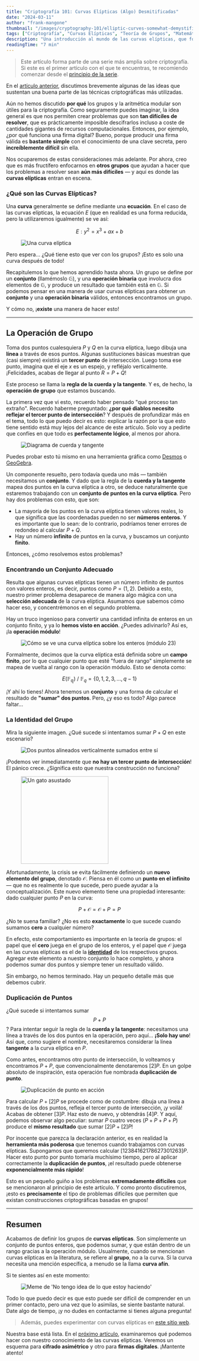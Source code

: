 ```yaml
---
title: "Criptografía 101: Curvas Elípticas (Algo) Desmitificadas"
date: "2024-03-11"
author: "frank-mangone"
thumbnail: "/images/cryptography-101/elliptic-curves-somewhat-demystified/elliptic-curve.webp"
tags: ["Criptografía", "Curvas Elípticas", "Teoría de Grupos", "Matemáticas"]
description: "Una introducción al mundo de las curvas elípticas, que forman la base para entender mecanismos criptográficos útiles"
readingTime: "7 min"
---
```


> Este artículo forma parte de una serie más amplia sobre criptografía. Si este es el primer artículo con el que te encuentras, te recomiendo comenzar desde el [principio de la serie](/es/blog/cryptography-101/where-to-start).

En el [artículo anterior](/es/blog/cryptography-101/where-to-start), discutimos brevemente algunas de las ideas que sustentan una buena parte de las técnicas criptográficas más utilizadas.

Aún no hemos discutido **por qué** los grupos y la aritmética modular son útiles para la criptografía. Como seguramente puedes imaginar, la idea general es que nos permiten crear problemas que son **tan difíciles de resolver**, que es prácticamente imposible descifrarlos incluso a coste de cantidades gigantes de recursos computacionales. Entonces, por ejemplo, ¿por qué funciona una firma digital? Bueno, porque producir una firma válida es **bastante simple** con el conocimiento de una clave secreta, pero **increíblemente difícil** sin ella.

Nos ocuparemos de estas consideraciones más adelante. Por ahora, creo que es más fructífero enfocarnos en **otros grupos** que ayudan a hacer que los problemas a resolver sean **aún más difíciles** — y aquí es donde las **curvas elípticas** entran en escena.

### ¿Qué son las Curvas Elípticas?

Una **curva** generalmente se define mediante una **ecuación**. En el caso de las curvas elípticas, la ecuación $E$ (que en realidad es una forma reducida, pero la utilizaremos igualmente) se ve así:

$$
E: y^2 = x^3 + ax + b
$$

<figure>
  <img 
    src="/images/cryptography-101/elliptic-curves-somewhat-demystified/elliptic-curve.webp" 
    alt="Una curva elíptica" 
    title="[zoom] Un gráfico de la curva y² = x³ - x"
  />
</figure>

Pero espera... ¿Qué tiene esto que ver con los grupos? ¡Esto es solo una curva después de todo!

Recapitulemos lo que hemos aprendido hasta ahora. Un grupo se define por un **conjunto** (llamémoslo $\mathbb{G}$), y una **operación binaria** que involucra dos elementos de $\mathbb{G}$, y produce un resultado que también está en $\mathbb{G}$. Si podemos pensar en una manera de usar curvas elípticas para obtener un **conjunto** y una **operación binaria** válidos, entonces encontramos un grupo.

Y cómo no, ¡**existe** una manera de hacer esto!

---

## La Operación de Grupo

Toma dos puntos cualesquiera $P$ y $Q$ en la curva elíptica, luego dibuja una **línea** a través de esos puntos. Algunas sustituciones básicas muestran que (casi siempre) existirá un **tercer punto** de intersección. Luego toma ese punto, imagina que el eje $x$ es un espejo, y refléjalo verticalmente. ¡Felicidades, acabas de llegar al punto $R = P + Q$!

Este proceso se llama la **regla de la cuerda y la tangente**. Y es, de hecho, la **operación de grupo** que estamos buscando.

La primera vez que vi esto, recuerdo haber pensado "qué proceso tan extraño". Recuerdo haberme preguntado: **¿por qué diablos necesito reflejar el tercer punto de intersección**? Y después de profundizar más en el tema, todo lo que puedo decir es esto: explicar la razón por la que esto tiene sentido está muy lejos del alcance de este artículo. Solo voy a pedirte que confíes en que todo es **perfectamente lógico**, al menos por ahora.

<figure>
  <img 
    src="/images/cryptography-101/elliptic-curves-somewhat-demystified/chord-and-tangent.webp" 
    alt="Diagrama de cuerda y tangente"
    title="[zoom] La curva elíptica y² = x³ - x + 1 (roja) con una representación de la operación P + Q = R"
  />
</figure>

Puedes probar esto tú mismo en una herramienta gráfica como [Desmos](https://www.desmos.com/calculator) o [GeoGebra](https://www.geogebra.org/graphing?lang=en).

Un componente resuelto, pero todavía queda uno más — también necesitamos un **conjunto**. Y dado que la regla de la **cuerda y la tangente** mapea dos puntos en la curva elíptica a otro, se deduce naturalmente que estaremos trabajando con un **conjunto de puntos en la curva elíptica**. Pero hay dos problemas con esto, que son:

- La mayoría de los puntos en la curva elíptica tienen valores reales, lo que significa que las coordenadas pueden no ser **números enteros**. Y es importante que lo sean: de lo contrario, podríamos tener errores de redondeo al calcular $P + Q$.
- Hay un número **infinito** de puntos en la curva, y buscamos un conjunto **finito**.

Entonces, ¿cómo resolvemos estos problemas?

### Encontrando un Conjunto Adecuado

Resulta que algunas curvas elípticas tienen un número infinito de puntos con valores enteros, es decir, puntos como $P = (1,2)$. Debido a esto, nuestro primer problema desaparece de manera algo mágica con una **selección adecuada** de la curva elíptica. Asumamos que sabemos cómo hacer eso, y concentrémonos en el segundo problema.

Hay un truco ingenioso para convertir una cantidad infinita de enteros en un conjunto finito, y ya lo **hemos visto en acción**. ¿Puedes adivinarlo? Así es, ¡la **operación módulo**!

<figure>
  <img 
    src="/images/cryptography-101/elliptic-curves-somewhat-demystified/discrete-curve.webp" 
    alt="Cómo se ve una curva elíptica sobre los enteros (módulo 23)"
    title="[zoom] Los puntos de una curva elíptica, módulo 23"
  />
</figure>

Formalmente, decimos que la curva elíptica está definida sobre un **campo finito**, por lo que cualquier punto que esté "fuera de rango" simplemente se mapea de vuelta al rango con la operación módulo. Esto se denota como:

$$
E(\mathbb{F_q}) \ / \ \mathbb{F}_q = \{0,1,2,3,...,q-1\}
$$

¡Y ahí lo tienes! Ahora tenemos un **conjunto** y una forma de calcular el resultado de **"sumar" dos puntos**. Pero, ¿y eso es todo? Algo parece faltar...

### La Identidad del Grupo

Mira la siguiente imagen. ¿Qué sucede si intentamos sumar $P + Q$ en este escenario?

<figure>
  <img 
    src="/images/cryptography-101/elliptic-curves-somewhat-demystified/cancelling-points.webp" 
    alt="Dos puntos alineados verticalmente sumados entre sí"
    title="[zoom]"
  />
</figure>

¡Podemos ver inmediatamente que **no hay un tercer punto de intersección**! El pánico crece. ¿Significa esto que nuestra construcción no funciona?

<figure>
  <img 
    src="/images/cryptography-101/elliptic-curves-somewhat-demystified/panic-cat.webp" 
    alt="Un gato asustado"
    width="236"
    title="*Pánico"
  />
</figure>

Afortunadamente, la crisis se evita fácilmente definiendo un **nuevo elemento del grupo**, denotado $\mathcal{O}$. Piensa en él como un **punto en el infinito** — que no es realmente lo que sucede, pero puede ayudar a la conceptualización. Este nuevo elemento tiene una propiedad interesante: dado cualquier punto $P$ en la curva:

$$
P + \mathcal{O} = \mathcal{O} + P = P
$$

¿No te suena familiar? ¿No es esto **exactamente** lo que sucede cuando sumamos **cero** a cualquier número?

En efecto, este comportamiento es importante en la teoría de grupos: el papel que el **cero** juega en el grupo de los enteros, y el papel que $\mathcal{O}$ juega en las curvas elípticas es el de la [**identidad**](https://en.wikipedia.org/wiki/Identity_element) de los respectivos grupos. Agregar este elemento a nuestro conjunto lo hace completo, y ahora podemos sumar dos puntos y siempre tener un resultado válido.

Sin embargo, no hemos terminado. Hay un pequeño detalle más que debemos cubrir.

### Duplicación de Puntos

¿Qué sucede si intentamos sumar $$P + P$$? Para intentar seguir la regla de la **cuerda y la tangente**: necesitamos una línea a través de los dos puntos en la operación, pero aquí... **¡Solo hay uno**! Así que, como sugiere el nombre, necesitaremos considerar la línea **tangente** a la curva elíptica en $P$.

Como antes, encontramos otro punto de intersección, lo volteamos y encontramos $P + P$, que convencionalmente denotaremos $[2]P$. En un golpe absoluto de inspiración, esta operación fue nombrada **duplicación de punto**.

<figure>
  <img 
    src="/images/cryptography-101/elliptic-curves-somewhat-demystified/point-doubling.webp" 
    alt="Duplicación de punto en acción"
    title="[zoom] Duplicación de punto en acción"
  />
</figure>

Para calcular $P + [2]P$ se procede como de costumbre: dibuja una línea a través de los dos puntos, refleja el tercer punto de intersección, ¡y voilà! Acabas de obtener $[3]P$. Haz esto de nuevo, y obtendrás $[4]P$. Y aquí, podemos observar algo peculiar: sumar $P$ cuatro veces ($P + P + P + P$) produce el **mismo resultado** que sumar $[2]P + [2]P$!

Por inocente que parezca la declaración anterior, es en realidad la **herramienta más poderosa** que tenemos cuando trabajamos con curvas elípticas. Supongamos que queremos calcular $[12384162178627301263]P$. Hacer esto punto por punto tomaría muchísimo tiempo, pero al aplicar correctamente la **duplicación de puntos**, ¡el resultado puede obtenerse **exponencialmente más rápido**!

Esto es un pequeño guiño a los problemas **extremadamente difíciles** que se mencionaron al principio de este artículo. Y como pronto discutiremos, ¡esto es **precisamente** el tipo de problemas difíciles que permiten que existan construcciones criptográficas basadas en grupos!

---

## Resumen

Acabamos de definir los grupos de **curvas elípticas**. Son simplemente un conjunto de puntos enteros, que podemos sumar, y que están dentro de un rango gracias a la operación módulo. Usualmente, cuando se mencionan curvas elípticas en la literatura, se refiere al **grupo**, no a la curva. Si la curva necesita una mención específica, a menudo se la llama **curva afín**.

Si te sientes así en este momento:

<figure>
  <img 
    src="/images/cryptography-101/elliptic-curves-somewhat-demystified/no-idea-what-im-doing.webp" 
    alt="Meme de 'No tengo idea de lo que estoy haciendo'"
    title="Yo cada mañana"
  />
</figure>

Todo lo que puedo decir es que esto puede ser difícil de comprender en un primer contacto, pero una vez que lo asimilas, se siente bastante natural. Date algo de tiempo, ¡y no dudes en contactarme si tienes alguna pregunta!

> Además, puedes experimentar con curvas elípticas en [este sitio web](https://andrea.corbellini.name/ecc/interactive/modk-add.html).

Nuestra base está lista. En el [próximo artículo](/es/blog/cryptography-101/encryption-and-digital-signatures), examinaremos qué podemos hacer con nuestro conocimiento de las curvas elípticas. Veremos un esquema para **cifrado asimétrico** y otro para **firmas digitales**. ¡Mantente atento!
